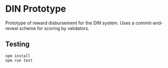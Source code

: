 # DIN Prototype

Prototype of reward disbursement for the DIN system. Uses a commit-and-reveal scheme for scoring by validators.

## Testing

```
npm install
npm run test
```